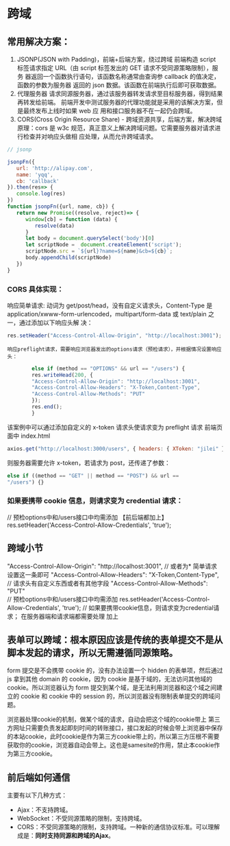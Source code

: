 # 跨域

## 常用解决方案：

1. JSONP(JSON with Padding)，前端+后端方案，绕过跨域
   前端构造 script 标签请求指定 URL（由 script 标签发出的 GET 请求不受同源策略限制），服务
   器返回一个函数执行语句，该函数名称通常由查询参 callback 的值决定，函数的参数为服务器
   返回的 json 数据。该函数在前端执行后即可获取数据。
2. 代理服务器
   请求同源服务器，通过该服务器转发请求至目标服务器，得到结果再转发给前端。
   前端开发中测试服务器的代理功能就是采用的该解决方案，但是最终发布上线时如果 web 应
   用和接口服务器不在一起仍会跨域。
3. CORS(Cross Origin Resource Share) - 跨域资源共享，后端方案，解决跨域
   原理：cors 是 w3c 规范，真正意义上解决跨域问题。它需要服务器对请求进行检查并对响应头做相
   应处理，从而允许跨域请求。

```javascript
// jsonp 

jsonpFn({
   url: 'http://alipay.com', 
   name: 'yqq', 
   cb: 'callback'
}).then(res=> {
   console.log(res)
})
function jsonpFn({url, name, cb}) {
   return new Promise((resolve, reject)=> {
      window[cb] = function (data) {
         resolve(data)
      }
      let body = document.querySelect('body')[0]
      let scriptNode =  document.createElement('script');
      scriptNode.src = `${url}?name=${name}&cb=${cb}`;
      body.appendChild(scriptNode)
   })
}
```

### CORS 具体实现：

响应简单请求: 动词为 get/post/head，没有自定义请求头，Content-Type 是 application/xwww-form-urlencoded，multipart/form-data 或 text/plain 之一，通过添加以下响应头解
决：

```javascript
res.setHeader("Access-Control-Allow-Origin", "http://localhost:3001");
```
    响应preflight请求，需要响应浏览器发出的options请求（预检请求），并根据情况设置响应头：

```javascript
        else if (method == "OPTIONS" && url == "/users") {
        res.writeHead(200, {
        "Access-Control-Allow-Origin": "http://localhost:3001",
        "Access-Control-Allow-Headers": "X-Token,Content-Type",
        "Access-Control-Allow-Methods": "PUT"
        });
        res.end();
        }
```

该案例中可以通过添加自定义的 x-token 请求头使请求变为 preflight 请求
前端页面中 index.html

```javascript 【请求时加上】
axios.get("http://localhost:3000/users", { headers: { XToken: "jilei" } });
```

则服务器需要允许 x-token，若请求为 post，还传递了参数：

```javascript
else if ((method == "GET" || method == "POST") && url ==
"/users") {}
```

### 如果要携带 cookie 信息，则请求变为 credential 请求：
// 预检options中和/users接口中均需添加 【前后端都加上】
res.setHeader('Access-Control-Allow-Credentials', 'true');




## 跨域小节
"Access-Control-Allow-Origin": "http://localhost:3001", // 或者为* 简单请求设置这一条即可
"Access-Control-Allow-Headers": "X-Token,Content-Type",  // 请求头有自定义东西或者有其他字段
"Access-Control-Allow-Methods": "PUT"  
// 预检options中和/users接口中均需添加
res.setHeader('Access-Control-Allow-Credentials', 'true'); // 如果要携带cookie信息，则请求变为credential请求； 在服务器端和请求端都需要处理 加上





## 表单可以跨域：根本原因应该是传统的表单提交不是从脚本发起的请求，所以无需遵循同源策略。

form 提交是不会携带 cookie 的，没有办法设置一个 hidden 的表单项，然后通过 js 拿到其他 domain 的 cookie，因为 cookie 是基于域的，无法访问其他域的 cookie。所以浏览器认为 form 提交到某个域，是无法利用浏览器和这个域之间建立的 cookie 和 cookie 中的 session 的，所以浏览器没有限制表单提交的跨域问题。



浏览器处理cookie的机制，做某个域的请求，自动会把这个域的cookie带上
第三方网址只需要负责发起即刻时间的转账接口，接口发起的时候会带上浏览器中保存的本站cookie，此时cookie是作为第三方cookie带上的，所以第三方压根不需要获取你的cookie，浏览器自动会带上。这也是samesite的作用，禁止本cookie作为第三方cookie。

## 前后端如何通信
主要有以下几种方式：
- Ajax：不支持跨域。
- WebSocket：不受同源策略的限制，支持跨域。
- CORS：不受同源策略的限制，支持跨域。一种新的通信协议标准。可以理解成是：**同时支持同源和跨域的Ajax**。